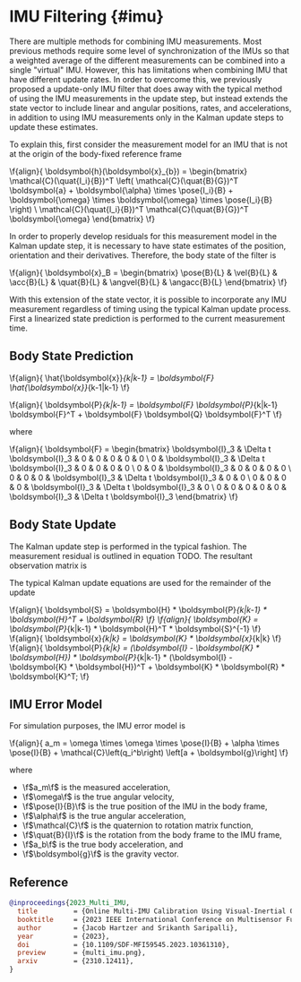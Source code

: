 IMU Filtering {#imu}
============

There are multiple methods for combining IMU measurements. Most previous methods require some level of synchronization of the IMUs so that a weighted average of the different measurements can be combined into a single "virtual" IMU. However, this has limitations when combining IMU that have different update rates. In order to overcome this, we previously proposed a update-only IMU filter that does away with the typical method of using the IMU measurements in the update step, but instead extends the state vector to include linear and angular positions, rates, and accelerations, in addition to using IMU measurements only in the Kalman update steps to update these estimates.

To explain this, first consider the measurement model for an IMU that is not at the origin of the body-fixed reference frame

\f{align}{
\boldsymbol{h}(\boldsymbol{x}_{b}) = 
\begin{bmatrix}
    \mathcal{C}(\quat{I_i}{B})^T
    \left(
    \mathcal{C}(\quat{B}{G})^T \boldsymbol{a} +
    \boldsymbol{\alpha} \times \pose{I_i}{B} +
    \boldsymbol{\omega} \times \boldsymbol{\omega} \times \pose{I_i}{B}
    \right)
    \\
    \mathcal{C}(\quat{I_i}{B})^T
    \mathcal{C}(\quat{B}{G})^T
    \boldsymbol{\omega}
\end{bmatrix}
\f}

In order to properly develop residuals for this measurement model in the Kalman update step, it is necessary to have state estimates of the position, orientation and their derivatives. Therefore, the body state of the filter is

\f{align}{
  \boldsymbol{x}_B = 
  \begin{bmatrix}
    \pose{B}{L} &
    \vel{B}{L} &
    \acc{B}{L} &
    \quat{B}{L} &
    \angvel{B}{L} &
    \angacc{B}{L}
  \end{bmatrix}
\f}

With this extension of the state vector, it is possible to incorporate any IMU measurement regardless of timing using the typical Kalman update process. First a linearized state prediction is performed to the current measurement time.

## Body State Prediction

\f{align}{
  \hat{\boldsymbol{x}}_{k|k-1} = \boldsymbol{F} \hat{\boldsymbol{x}}_{k-1|k-1}
\f}

\f{align}{
  \boldsymbol{P}_{k|k-1} =
  \boldsymbol{F}
  \boldsymbol{P}_{k|k-1}
  \boldsymbol{F}^T + 
  \boldsymbol{F}
  \boldsymbol{Q}
  \boldsymbol{F}^T
\f}

where 

\f{align}{
  \boldsymbol{F} = 
  \begin{bmatrix}
    \boldsymbol{I}_3 & \Delta t \boldsymbol{I}_3 & 0 & 0 & 0 & 0 & 0 \\
    0 & \boldsymbol{I}_3 & \Delta t \boldsymbol{I}_3 & 0 & 0 & 0 & 0 \\
    0 & 0 & \boldsymbol{I}_3 & 0 & 0 & 0 & 0 \\
    0 & 0 & 0 & \boldsymbol{I}_3 & \Delta t \boldsymbol{I}_3 & 0 & 0 \\
    0 & 0 & 0 & 0 & \boldsymbol{I}_3 & \Delta t \boldsymbol{I}_3 & 0 \\
    0 & 0 & 0 & 0 & 0 & \boldsymbol{I}_3 & \Delta t \boldsymbol{I}_3
  \end{bmatrix}
\f}

## Body State Update

The Kalman update step is performed in the typical fashion. The measurement residual is outlined in equation TODO. The resultant observation matrix is

<!-- @TODO: Add observation matrix here -->

The typical Kalman update equations are used for the remainder of the update

\f{align}{
  \boldsymbol{S} = \boldsymbol{H} * \boldsymbol{P}_{k|k-1} * \boldsymbol{H}^T + \boldsymbol{R}
\f}
\f{align}{
  \boldsymbol{K} = \boldsymbol{P}_{k|k-1} * \boldsymbol{H}^T * \boldsymbol{S}^{-1}
\f}
\f{align}{
  \boldsymbol{x}_{k|k} = \boldsymbol{K} * \boldsymbol{x}_{k|k}
\f}
\f{align}{
  \boldsymbol{P}_{k|k} =  (\boldsymbol{I} - \boldsymbol{K} * \boldsymbol{H}) * \boldsymbol{P}_{k|k-1} * (\boldsymbol{I} - \boldsymbol{K} * \boldsymbol{H})^T + \boldsymbol{K} * \boldsymbol{R} * \boldsymbol{K}^T;
\f}

## IMU Error Model

For simulation purposes, the IMU error model is

\f{align}{
    a_m =
    \omega \times \omega \times \pose{I}{B} +
    \alpha \times \pose{I}{B} +
    \mathcal{C}\left(q_i^b\right)
    \left[a + \boldsymbol{g}\right]
\f}

where

- \f$a_m\f$            is the measured acceleration,
- \f$\omega\f$         is the true angular velocity,
- \f$\pose{I}{B}\f$    is the true position of the IMU in the body frame,
- \f$\alpha\f$         is the true angular acceleration,
- \f$\mathcal{C}\f$    is the quaternion to rotation matrix function,
- \f$\quat{B}{I}\f$    is the rotation from the body frame to the IMU frame,
- \f$a_b\f$            is the true body acceleration, and
- \f$\boldsymbol{g}\f$ is the gravity vector.


## Reference

```bibtex
@inproceedings{2023_Multi_IMU,
  title         = {Online Multi-IMU Calibration Using Visual-Inertial Odometry},
  booktitle     = {2023 IEEE International Conference on Multisensor Fusion and Integration for Intelligent Systems (MFI)},
  author        = {Jacob Hartzer and Srikanth Saripalli},
  year          = {2023},
  doi           = {10.1109/SDF-MFI59545.2023.10361310},
  preview       = {multi_imu.png},
  arxiv         = {2310.12411},
}
```